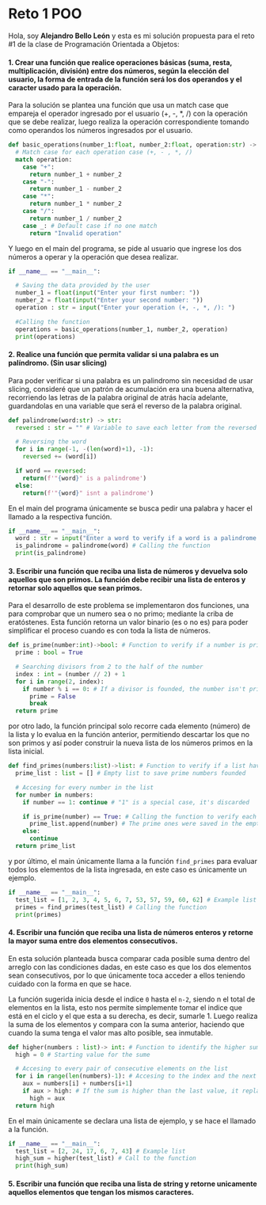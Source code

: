 # Reto 1 POO
 Hola, soy **Alejandro Bello León** y esta es mi solución propuesta para el reto #1 de la clase de Programación Orientada a Objetos:

#### 1. Crear una función que realice operaciones básicas (suma, resta, multiplicación, división) entre dos números, según la elección del usuario, la forma de entrada de la función será los dos operandos y el caracter usado para la operación.
Para la solución se plantea una función que usa un match case que empareja el operador ingresado por el usuario (+, -, *, /) con la operación que se debe realizar, luego realiza la operación correspondiente tomando como operandos los números ingresados por el usuario.

```python
def basic_operations(number_1:float, number_2:float, operation:str) -> float:
  # Match case for each operation case (+, - , *, /)
  match operation:
    case "+":
      return number_1 + number_2
    case "-":
      return number_1 - number_2
    case "*":
      return number_1 * number_2
    case "/":
      return number_1 / number_2
    case _: # Default case if no one match
      return "Invalid operation"
```
Y luego en el main del programa, se pide al usuario que ingrese los dos números a operar y la operación que desea realizar.
```python
if __name__ == "__main__":

  # Saving the data provided by the user
  number_1 = float(input("Enter your first number: ")) 
  number_2 = float(input("Enter your second number: "))
  operation : str = input("Enter your operation (+, -, *, /): ")

  #Calling the function
  operations = basic_operations(number_1, number_2, operation)
  print(operations)
```
#### 2. Realice una función que permita validar si una palabra es un palíndromo. (Sin usar slicing)
Para poder verificar si una palabra es un palindromo sin necesidad de usar slicing, consideré que un patrón de acumulación era una buena alternativa, recorriendo las letras de la palabra original de atrás hacía adelante, guardandolas en una variable que será el reverso de la palabra original.

```python
def palindrome(word:str) -> str:
  reversed : str = "" # Variable to save each letter from the reversed word

  # Reversing the word
  for i in range(-1, -(len(word)+1), -1):  
    reversed += (word[i])

  if word == reversed:
    return(f'"{word}" is a palindrome')
  else:
    return(f'"{word}" isnt a palindrome')
```
En el main del programa únicamente se busca pedir una palabra y hacer el llamado a la respectiva función.

```python
if __name__ == "__main__":
  word : str = input("Enter a word to verify if a word is a palindrome: ") # input from de user
  is_palindrome = palindrome(word) # Calling the function
  print(is_palindrome)
```
#### 3. Escribir una función que reciba una lista de números y devuelva solo aquellos que son primos. La función debe recibir una lista de enteros y retornar solo aquellos que sean primos.

Para el desarrollo de este problema se implementaron dos funciones, una para comprobar que un numero sea o no primo; mediante la criba de eratóstenes. Esta función retorna un valor binario (es o no es) para poder simplificar el proceso cuando es con toda la lista de números.

```python
def is_prime(number:int)->bool: # Function to verify if a number is prime or not
  prime : bool = True 

  # Searching divisors from 2 to the half of the number
  index : int = (number // 2) + 1 
  for i in range(2, index):
    if number % i == 0: # If a divisor is founded, the number isn't prime
      prime = False 
      break
  return prime

```
por otro lado, la función principal solo recorre cada elemento (número) de la lista y lo evalua en la función anterior, permitiendo descartar los que no son primos y así poder construir la nueva lista de los números primos en la lista inicial.

```python
def find_primes(numbers:list)->list: # Function to verify if a list have prime numbers
  prime_list : list = [] # Empty list to save prime numbers founded

  # Accesing for every number in the list
  for number in numbers:
    if number == 1: continue # "1" is a special case, it's discarded

    if is_prime(number) == True: # Calling the function to verify each number in the list
      prime_list.append(number) # The prime ones were saved in the empty list
    else:
      continue
  return prime_list
```

y por último, el main únicamente llama a la función ``find_primes`` para evaluar todos los elementos de la lista ingresada, en este caso es únicamente un ejemplo.

```python
if __name__ == "__main__":
  test_list = [1, 2, 3, 4, 5, 6, 7, 53, 57, 59, 60, 62] # Example list
  primes = find_primes(test_list) # Calling the function
  print(primes)
```
#### 4. Escribir una función que reciba una lista de números enteros y retorne la mayor suma entre dos elementos consecutivos.
En esta solución planteada busca comparar cada posible suma dentro del arreglo con las condiciones dadas, en este caso es que los dos elementos sean consecutivos, por lo que únicamente toca acceder a ellos teniendo cuidado con la forma en que se hace. 

La función sugerida inicia desde el indice ``0`` hasta el ``n-2``, siendo n el total de elementos en la lista, esto nos permite simplemente tomar el indice que está en el ciclo y el que esta a su derecha, es decir, sumarle 1. Luego realiza la suma de los elementos y compara con la suma anterior, haciendo que cuando la suma tenga el valor mas alto posible, sea inmutable.

```python
def higher(numbers : list)-> int: # Function to identify the higher sum between two consecutive numbers
  high = 0 # Starting value for the sume

  # Accesing to every pair of consecutive elements on the list
  for i in range(len(numbers)-1): # Accesing to the index and the next one to the right
    aux = numbers[i] + numbers[i+1] 
    if aux > high: # If the sum is higher than the last value, it replaces it
      high = aux
  return high

```

En el main únicamente se declara una lista de ejemplo, y se hace el llamado a la función.
```python
if __name__ == "__main__":
  test_list = [2, 24, 17, 6, 7, 43] # Example list
  high_sum = higher(test_list) # Call to the function
  print(high_sum)
```
#### 5. Escribir una función que reciba una lista de string y retorne unicamente aquellos elementos que tengan los mismos caracteres.
